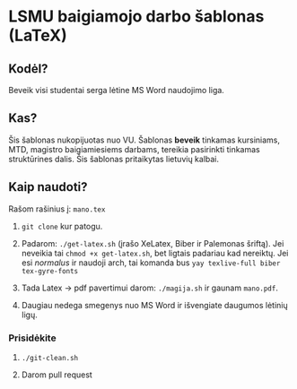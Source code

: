 # LSMU baigiamojo darbo šablonas (LaTeX)

## Kodėl?

Beveik visi studentai serga lėtine MS Word naudojimo liga.

## Kas?

Šis šablonas nukopijuotas nuo VU. Šablonas **beveik** tinkamas kursiniams, MTD, magistro baigiamiesiems darbams, tereikia pasirinkti tinkamas struktūrines dalis. Šis šablonas pritaikytas lietuvių kalbai.

## Kaip naudoti?

Rašom rašinius į: `mano.tex`

1. `git clone` kur patogu.

2. Padarom: `./get-latex.sh` (įrašo XeLatex, Biber ir Palemonas šriftą).
Jei neveikia tai `chmod +x get-latex.sh`, bet ligtais padariau kad nereiktų.
Jei esi *normalus* ir naudoji arch, tai komanda bus `yay texlive-full biber tex-gyre-fonts`

3. Tada Latex -> pdf pavertimui darom: `./magija.sh` ir gaunam `mano.pdf`.

4. Daugiau nedega smegenys nuo MS Word ir išvengiate daugumos lėtinių ligų.

### Prisidėkite

1. `./git-clean.sh`

2. Darom pull request
